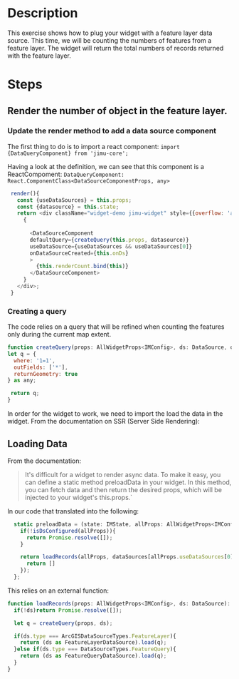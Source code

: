 # Description

This exercise shows how to plug your widget with a feature layer data source. This time, we will be counting the numbers of features from a feature layer. The widget will return the total numbers of records returned with the feature layer.

# Steps
## Render the number of object in the feature layer.
### Update the render method to add a data source component

The first thing to do is to import a react component: `import {DataQueryComponent} from 'jimu-core';`

Having a look at the definition, we can see that this component is a ReactCompoment:  `DataQueryComponent: React.ComponentClass<DataSourceComponentProps, any>`

 ```javascript
  render(){
    const {useDataSources} = this.props;
    const {datasource} = this.state;
    return <div className="widget-demo jimu-widget" style={{overflow: 'auto'}}>
      {
        
        <DataSourceComponent 
        defaultQuery={createQuery(this.props, datasource)} 
        useDataSource={useDataSources && useDataSources[0]}
        onDataSourceCreated={this.onDs}
        >
          {this.renderCount.bind(this)}
        </DataSourceComponent>
      }
    </div>;
  }
  ```

### Creating a query
  The code relies on a query that will be refined when counting the features only during the current map extent.
  ```javascript
  function createQuery(props: AllWidgetProps<IMConfig>, ds: DataSource, options?: QueryOptions): any{  
  let q = {
    where: '1=1',
    outFields: ['*'],
    returnGeometry: true
  } as any;
  
   return q;
}
  ```

In order for the widget to work, we need to import the load the data in the widget. From the documentation on SSR (Server Side Rendering):

## Loading Data
From the documentation: 
> It's difficult for a widget to render async data. To make it easy, you can define a static method preloadData in your widget. In this method, you can fetch data and then return the desired props, which will be injected to your widget's this.props.`

In our code that translated into the following:

```javascript
  static preloadData = (state: IMState, allProps: AllWidgetProps<IMConfig> & Props, dataSources: {[dsId: string]: DataSource}): Promise<any> => {
    if(!isDsConfigured(allProps)){
      return Promise.resolve([]);
    }

    return loadRecords(allProps, dataSources[allProps.useDataSources[0].dataSourceId]).then(records => {
      return []
    });
  };
```

This relies on an external function:
```javascript
function loadRecords(props: AllWidgetProps<IMConfig>, ds: DataSource): Promise<DataRecord[]>{
  if(!ds)return Promise.resolve([]);

  let q = createQuery(props, ds);

  if(ds.type === ArcGISDataSourceTypes.FeatureLayer){
    return (ds as FeatureLayerDataSource).load(q);
  }else if(ds.type === DataSourceTypes.FeatureQuery){
    return (ds as FeatureQueryDataSource).load(q);
  }
}
```

